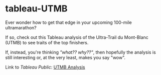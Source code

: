 # tableau-UTMB
Ever wonder how to get that edge in your upcoming 100-mile ultramarathon?

If so, check out this Tableau analysis of the Ultra-Trail du Mont-Blanc (UTMB) to see traits of the top finishers.

If, instead, you're thinking *"what?? why??"*, then hopefully the analysis is still interesting or, at the very least, makes you say "wow".

Link to *Tableau Public*: [UTMB Analysis](https://public.tableau.com/views/DABC_tab_proj/UTMBStory?:language=en-US&publish=yes&:display_count=n&:origin=viz_share_link)
